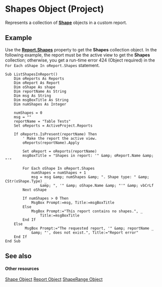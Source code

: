 
# Shapes Object (Project)
Represents a collection of  **[Shape](d2b32bcd-5595-a4a7-9772-feb25fd0103a.md)** objects in a custom report.

## Example

Use the  **[Report.Shapes](2f62c406-3845-79f8-3d17-e5891c1e23f9.md)** property to get the **Shapes** collection object. In the following example, the report must be the active view to get the **Shapes** collection; otherwise, you get a run-time error 424 (Object required) in the `For Each oShape In oReport.Shapes` statement.


```
Sub ListShapesInReport()
    Dim oReports As Reports
    Dim oReport As Report
    Dim oShape As shape
    Dim reportName As String
    Dim msg As String
    Dim msgBoxTitle As String
    Dim numShapes As Integer
    
    numShapes = 0
    msg = ""
    reportName = "Table Tests"
    Set oReports = ActiveProject.Reports
    
    If oReports.IsPresent(reportName) Then
        ' Make the report the active view.
        oReports(reportName).Apply
        
        Set oReport = oReports(reportName)
        msgBoxTitle = "Shapes in report: '" &amp; oReport.Name &amp; "'"
    
        For Each oShape In oReport.Shapes
            numShapes = numShapes + 1
            msg = msg &amp; numShapes &amp; ". Shape type: " &amp; CStr(oShape.Type) _
                &amp; ", '" &amp; oShape.Name &amp; "'" &amp; vbCrLf
        Next oShape
        
        If numShapes > 0 Then
            MsgBox Prompt:=msg, Title:=msgBoxTitle
        Else
            MsgBox Prompt:="This report contains no shapes.", _
                Title:=msgBoxTitle
        End If
    Else
         MsgBox Prompt:="The requested report, '" &amp; reportName _
            &amp; "', does not exist.", Title:="Report error"
    End If
End Sub
```


## See also


#### Other resources


[Shape Object](d2b32bcd-5595-a4a7-9772-feb25fd0103a.md)
[Report Object](38ef993e-e5cd-b451-06aa-41eb0e93450e.md)
[ShapeRange Object](315031aa-4b8c-424b-26e7-ce15897beb05.md)
